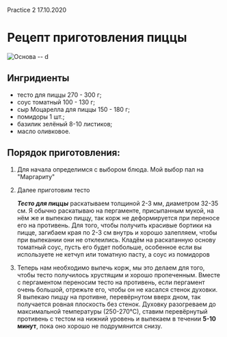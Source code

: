 Practice 2 17.10.2020

# Рецепт приготовления пиццы
![Основа -- d](https://e1.edimdoma.ru/data/recipes/0006/0642/60642-ed4_wide.jpg?1383687071)

## Ингридиенты
* тесто для пиццы 270 - 300 г;
* соус томатный 100 - 130 г;
* сыр Моцарелла для пиццы 150 - 180 г;
* помидоры 1 шт.;
* базилик зелёный 8-10 листиков;
* масло оливковое.

## Порядок приготовления:
1. Для начала определимся с выбором блюда. Мой выбор пал на "Маргариту" 
2. Далее приготовим тесто 

    _**Тесто для пиццы**_ раскатываем толщиной 2-3 мм, диаметром 32-35 см. Я обычно раскатываю на пергаменте, присыпанным мукой, на нём же и выпекаю пиццу, так корж не деформируется при переносе его на противень. Для того, чтобы получить красивые бортики на пицце, загибаем края по 2-3 см внутрь и хорошо залепляем, чтобы при выпекании они не отклеились. Кладём на раскатанную основу томатный соус, пусть его будет побольше, особенное если вы используете не кетчуп или томатную пасту, а соус из помидоров
    
3. Теперь нам необходимо выпечь корж, мы это делаем для того, чтобы тесто получилось хрустящим и хорошо пропеченным. Вместе с пергаментом переносим тесто на противень, если пергамент очень большой, отрежьте его, чтобы он не касался стенок духовки. Я выпекаю пиццу на противне, перевёрнутом вверх дном, так получается ровная плоскость без стенок. Духовку разогреваем до максимальной температуры (250-270°С), ставим перевёрнутый противень с тестом на нижний уровень и выпекаем в течении **5-10 минут**, пока оно хорошо не подрумянится снизу.


